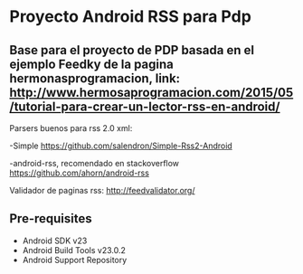 
Proyecto Android RSS para Pdp
===================================

Base para el proyecto de PDP basada en el ejemplo Feedky de la pagina hermonasprogramacion, link:
http://www.hermosaprogramacion.com/2015/05/tutorial-para-crear-un-lector-rss-en-android/
------------
Parsers buenos para rss 2.0 xml:

-Simple
https://github.com/salendron/Simple-Rss2-Android

-android-rss, recomendado en stackoverflow
https://github.com/ahorn/android-rss

Validador de paginas rss:
http://feedvalidator.org/

Pre-requisites
--------------

- Android SDK v23
- Android Build Tools v23.0.2
- Android Support Repository


